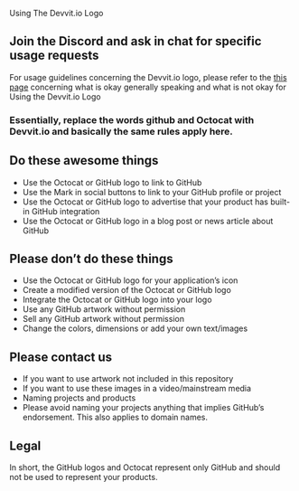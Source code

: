 Using The Devvit.io Logo

## Join the Discord and ask in chat for specific usage requests

For usage guidelines concerning the Devvit.io logo, please refer to the [this page](https://github.com/logos) concerning what is okay generally speaking and what is not okay for Using the Devvit.io Logo

### Essentially, replace the words github and Octocat with Devvit.io and basically the same rules apply here.
 
## Do these awesome things
- Use the Octocat or GitHub logo to link to GitHub
- Use the Mark in social buttons to link to your GitHub profile or project
- Use the Octocat or GitHub logo to advertise that your product has built-in GitHub integration
- Use the Octocat or GitHub logo in a blog post or news article about GitHub

## Please don’t do these things

- Use the Octocat or GitHub logo for your application’s icon
- Create a modified version of the Octocat or GitHub logo
- Integrate the Octocat or GitHub logo into your logo
- Use any GitHub artwork without permission
- Sell any GitHub artwork without permission
- Change the colors, dimensions or add your own text/images

## Please contact us

- If you want to use artwork not included in this repository
- If you want to use these images in a video/mainstream media
- Naming projects and products
- Please avoid naming your projects anything that implies GitHub’s endorsement. This also applies to domain names.

## Legal
In short, the GitHub logos and Octocat represent only GitHub and should not be used to represent your products.

